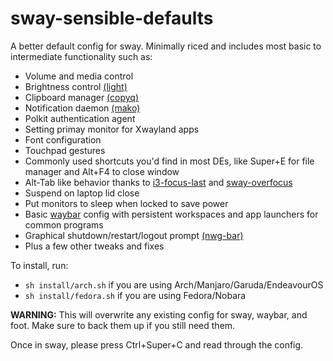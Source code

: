 # sway-sensible-defaults

A better default config for sway. Minimally riced and includes most basic to intermediate functionality such as:

- Volume and media control
- Brightness control [(light)](http://haikarainen.github.io/light/)
- Clipboard manager [(copyq)](https://github.com/hluk/CopyQ)
- Notification daemon [(mako)](https://github.com/emersion/mako)
- Polkit authentication agent
- Setting primay monitor for Xwayland apps
- Font configuration
- Touchpad gestures
- Commonly used shortcuts you'd find in most DEs, like Super+E for file manager and Alt+F4 to close window
- Alt-Tab like behavior thanks to [i3-focus-last](https://github.com/lbonn/i3-focus-last) and [sway-overfocus](https://github.com/korreman/sway-overfocus)
- Suspend on laptop lid close
- Put monitors to sleep when locked to save power
- Basic [waybar](https://github.com/Alexays/Waybar) config with persistent workspaces and app launchers for common programs
- Graphical shutdown/restart/logout prompt [(nwg-bar)](https://github.com/nwg-piotr/nwg-bar)
- Plus a few other tweaks and fixes

To install, run:
- `sh install/arch.sh` if you are using Arch/Manjaro/Garuda/EndeavourOS
- `sh install/fedora.sh` if you are using Fedora/Nobara

**WARNING:** This will overwrite any existing config for sway, waybar, and foot.
Make sure to back them up if you still need them.

Once in sway, please press Ctrl+Super+C and read through the config.
